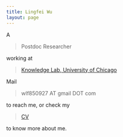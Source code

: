 ```yaml
---
title: Lingfei Wu
layout: page
---
```


A

> Postdoc Researcher

working at 

> [Knowledge Lab, University of Chicago](http://www.knowledgelab.org/)

Mail 

> wlf850927 AT gmail DOT com

to reach me, or check my

> [CV](http://lingfeiwu.github.io/lingfeiwu.pdf)

to know more about me.